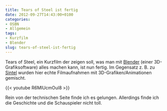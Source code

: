 ```yaml
---
title: Tears of Steel ist fertig
date: 2012-09-27T14:43:00+0100
categories:
- OSBN
- Allgemein
tags:
- Kurzfilm
- Blender
slug: tears-of-steel-ist-fertig
---
```

Tears of Steel, ein Kurzfilm der zeigen soll, was man mit [Blender](http://blender.org "Blender") (einer 3D-Grafiksoftware) alles machen kann, ist nun fertig. Im Gegensatz z. B. zu [Sintel](http://www.sintel.org "Sintel") wurden hier echte Filmaufnahmen mit 3D-Grafiken/Animationen gemischt.

{{< youtube R6MlUcmOul8 >}}

Rein von der technischen Seite finde ich es gelungen. Allerdings finde ich die Geschichte und die Schauspieler nicht toll.